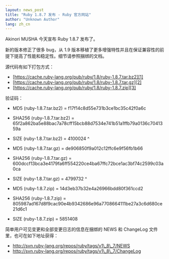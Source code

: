 ```yaml
---
layout: news_post
title: "Ruby 1.8.7 发布 - Ruby 官方网站"
author: "Unknown Author"
lang: zh_cn
---
```


Akinori MUSHA 今天宣布 Ruby 1.8.7 发布了。

新的版本修正了很多 bug，从 1.9 版本移植了更多增强特性并且在保证兼容性的前提下提高了性能和稳定性。细节请参照捆绑的文档。

源代码有如下打包方式：

* [https://cache.ruby-lang.org/pub/ruby/1.8/ruby-1.8.7.tar.bz2][1]
* [https://cache.ruby-lang.org/pub/ruby/1.8/ruby-1.8.7.tar.gz][2]
* [https://cache.ruby-lang.org/pub/ruby/1.8/ruby-1.8.7.zip][3]

验证码：

* MD5 (ruby-1.8.7.tar.bz2) = f17f14c8d55e731b3ce1bc35c42f0a6c
* SHA256 (ruby-1.8.7.tar.bz2) =
  65f2a862ba5e88bac7a78cff15bcb88d7534e741b51a1ffb79a0136c7041359a
* SIZE (ruby-1.8.7.tar.bz2) = 4100024
^

* MD5 (ruby-1.8.7.tar.gz) = de906850f9a012c12ffc6e9f56fb1b66
* SHA256 (ruby-1.8.7.tar.gz) =
  600dccf13bca3e4179fa6ff554220ce4ba67ffc72bce1ac3bf74c2599c03a0ca
* SIZE (ruby-1.8.7.tar.gz) = 4799732
^

* MD5 (ruby-1.8.7.zip) = 14d3eb37b32e4a26966bdd80f361ccd2
* SHA256 (ruby-1.8.7.zip) =
  805987ad167d8f9cac90e4b9342686e96a7708664111be27a3c6d680ce21d6c1
* SIZE (ruby-1.8.7.zip) = 5851408

简单用户可见变更和全部变更日志的信息在捆绑的 NEWS 和 ChangeLog 文件里，也可在如下地址获得：

* http://svn.ruby-lang.org/repos/ruby/tags/v1\_8\_7/NEWS
* http://svn.ruby-lang.org/repos/ruby/tags/v1\_8\_7/ChangeLog



[1]: https://cache.ruby-lang.org/pub/ruby/1.8/ruby-1.8.7.tar.bz2
[2]: https://cache.ruby-lang.org/pub/ruby/1.8/ruby-1.8.7.tar.gz
[3]: https://cache.ruby-lang.org/pub/ruby/1.8/ruby-1.8.7.zip
